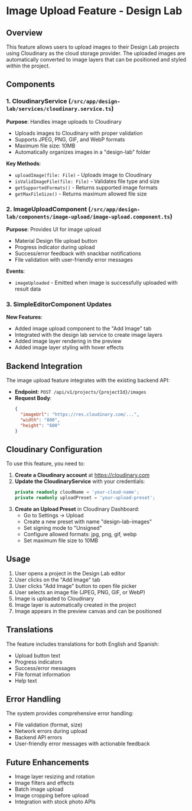 # Image Upload Feature - Design Lab

## Overview

This feature allows users to upload images to their Design Lab projects using Cloudinary as the cloud storage provider. The uploaded images are automatically converted to image layers that can be positioned and styled within the project.

## Components

### 1. CloudinaryService (`/src/app/design-lab/services/cloudinary.service.ts`)

**Purpose**: Handles image uploads to Cloudinary
- Uploads images to Cloudinary with proper validation
- Supports JPEG, PNG, GIF, and WebP formats
- Maximum file size: 10MB
- Automatically organizes images in a "design-lab" folder

**Key Methods**:
- `uploadImage(file: File)` - Uploads image to Cloudinary
- `isValidImageFile(file: File)` - Validates file type and size
- `getSupportedFormats()` - Returns supported image formats
- `getMaxFileSize()` - Returns maximum allowed file size

### 2. ImageUploadComponent (`/src/app/design-lab/components/image-upload/image-upload.component.ts`)

**Purpose**: Provides UI for image upload
- Material Design file upload button
- Progress indicator during upload
- Success/error feedback with snackbar notifications
- File validation with user-friendly error messages

**Events**:
- `imageUploaded` - Emitted when image is successfully uploaded with result data

### 3. SimpleEditorComponent Updates

**New Features**:
- Added image upload component to the "Add Image" tab
- Integrated with the design lab service to create image layers
- Added image layer rendering in the preview
- Added image layer styling with hover effects

## Backend Integration

The image upload feature integrates with the existing backend API:

- **Endpoint**: `POST /api/v1/projects/{projectId}/images`
- **Request Body**:
  ```json
  {
    "imageUrl": "https://res.cloudinary.com/...",
    "width": "800",
    "height": "600"
  }
  ```

## Cloudinary Configuration

To use this feature, you need to:

1. **Create a Cloudinary account** at https://cloudinary.com
2. **Update the CloudinaryService** with your credentials:
   ```typescript
   private readonly cloudName = 'your-cloud-name';
   private readonly uploadPreset = 'your-upload-preset';
   ```
3. **Create an Upload Preset** in Cloudinary Dashboard:
   - Go to Settings → Upload
   - Create a new preset with name "design-lab-images"
   - Set signing mode to "Unsigned"
   - Configure allowed formats: jpg, png, gif, webp
   - Set maximum file size to 10MB

## Usage

1. User opens a project in the Design Lab editor
2. User clicks on the "Add Image" tab
3. User clicks "Add Image" button to open file picker
4. User selects an image file (JPEG, PNG, GIF, or WebP)
5. Image is uploaded to Cloudinary
6. Image layer is automatically created in the project
7. Image appears in the preview canvas and can be positioned

## Translations

The feature includes translations for both English and Spanish:

- Upload button text
- Progress indicators
- Success/error messages
- File format information
- Help text

## Error Handling

The system provides comprehensive error handling:
- File validation (format, size)
- Network errors during upload
- Backend API errors
- User-friendly error messages with actionable feedback

## Future Enhancements

- Image layer resizing and rotation
- Image filters and effects
- Batch image upload
- Image cropping before upload
- Integration with stock photo APIs
